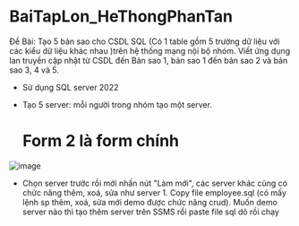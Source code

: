 # BaiTapLon_HeThongPhanTan
Đề Bài:
Tạo 5 bản sao cho CSDL SQL (Có 1 table gồm 5 trường dữ liệu với các kiểu dữ liệu khác nhau )trên hệ thống mạng nội bộ nhóm. 
Viết ứng dụng lan truyền cập nhật từ CSDL đến Bản sao 1, bản sao 1 đến bản sao 2 và bản sao 3, 4 và 5.

* Sử dụng SQL server 2022

- Tạo 5 server: mỗi người trong nhóm tạo một server.

  # Form 2 là form chính

![image](https://github.com/QuachNamLuong/BaiTapLon_HeThongPhanTan/assets/82036270/cc793b17-0380-4511-83e9-64ebcd2843f3)
- Chọn server trước rồi mới nhấn nút "Làm mới", các server khác cũng có chức năng thêm, xoá, sửa như server 1. Copy file employee.sql (có mấy lệnh sp thêm, xoá, sửa mới demo được chức năng crud). Muốn demo server nào thì tạo thêm server trên SSMS rổi paste file sql dô rồi chạy



